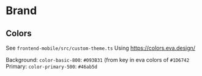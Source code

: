 # Brand

## Colors

See `frontend-mobile/src/custom-theme.ts`
Using https://colors.eva.design/

Background: `color-basic-800`: `#093B31` (from key in eva colors of `#1D6742`
Primary: `color-primary-500`: `#46ab5d`
